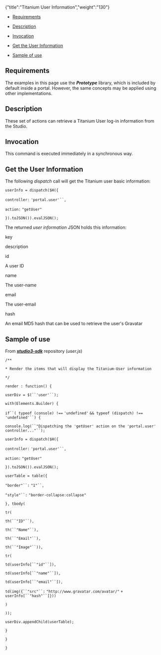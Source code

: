{"title":"Titanium User Information","weight":"130"}

* [Requirements](#Requirements)

* [Description](#Description)

* [Invocation](#Invocation)

* [Get the User Information](#GettheUserInformation)

* [Sample of use](#Sampleofuse)


## Requirements

The examples in this page use the _**Prototype**_ library, which is included by default inside a portal. However, the same concepts may be applied using other implementations.

## Description

These set of actions can retrieve a Titanium User log-in information from the Studio.

## Invocation

This command is executed immediately in a synchronous way.

## Get the User Information

The following _dispatch_ call will get the Titanium user basic information:

`userInfo = dispatch($H({`

`controller:` `'portal.user'``,`

`action:` `"getUser"`

`}).toJSON()).evalJSON();`

The returned _user information_ JSON holds this information:

key

description

id

A user ID

name

The user-name

email

The user-email

hash

An email MD5 hash that can be used to retrieve the user's Gravatar

## Sample of use

From _**[studio3-sdk](https://github.com/aptana/studio3-sdk)**_ repository (_user.js_)

`/**`

`* Render the items that will display the Titanium-User information`

`*/`

`render : function() {`

`userDiv = $(``'user'``);`

`with(Elements.Builder) {`

`if``( typeof (console) !==` `'undefined'` `&& typeof (dispatch) !==` `'undefined'``) {`

`console.log(``"Dispatching the 'getUser' action on the 'portal.user' controller..."``);`

`userInfo = dispatch($H({`

`controller:` `'portal.user'``,`

`action:` `"getUser"`

`}).toJSON()).evalJSON();`

`userTable = table({`

`"border"``:` `"1"``,`

`"style"``:` `"border-collapse:collapse"`

`}, tbody(`

`tr(`

`th(``"ID"``),`

`th(``"Name"``),`

`th(``"Email"``),`

`th(``"Image"``)),`

`tr(`

`td(userInfo[``"id"``]),`

`td(userInfo[``"name"``]),`

`td(userInfo[``"email"``]),`

`td(img({``"src"``:` `"http://www.gravatar.com/avatar/"` `+ userInfo[``"hash"``]}))`

`)`

`));`

`userDiv.appendChild(userTable);`

`}`

`}`

`}`
